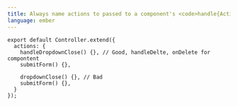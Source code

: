 ```yaml
---
title: Always name actions to passed to a component's <code>handle{Action}</code>
language: ember
---
```


    export default Controller.extend({
      actions: {
        handleDropdownClose() {}, // Good, handleDelte, onDelete for compontent
        submitForm() {},

        dropdownClose() {}, // Bad
        submitForm() {},
      }
    });
